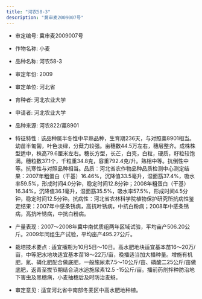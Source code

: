 ```yaml
---
title: "河农58-3"
description: "冀审麦2009007号"
---
```

* 审定编号:  冀审麦2009007号

*  作物名称:  小麦

*  品种名称:  河农58-3

*  审定年份:  2009

*  审定单位:  河北省

* 育种者:  河北农业大学

*  申请者:  河北农业大学

*  品种来源:  河农822/藁8901

*  特征特性 : 
该品种属半冬性中早熟品种，生育期236天，与对照藁8901相当。幼苗半匍匐，叶色淡绿，分蘖力较强。亩穗数44.5万左右，穗层整齐。成株株型适中，株高79.6厘米左右。穗长方型，长芒，白壳，白粒，硬质，籽粒较饱满。穗粒数37.1个，千粒重34.8克，容重792.4克/升。熟相中等。抗倒性中等。抗寒性与对照品种相当。品质：河北省农作物品种品质检测中心测定结果：2007年粗蛋白（干基）16.46%，沉降值33.5毫升，湿面筋37.4%，吸水率59.5%，形成时间4.0分钟，稳定时间12.8分钟；2008年粗蛋白（干基）16.34%，沉降值36.1毫升，湿面筋35.5%，吸水率57.5%，形成时间4.5分钟，稳定时间12.5分钟。抗病性：河北省农林科学院植物保护研究所抗病性鉴定结果：2007年中感条锈病，高抗叶锈病，中抗白粉病；2008年中感条锈病，高抗叶锈病，中抗白粉病。
 
*  产量表现 : 
2007～2008年冀中南优质组两年区域试验，平均亩产506.20公斤。2009年同组生产试验，平均亩产495.27公斤。

*  栽培技术要点 : 
适宜播期为10月5日～10日。高水肥地块适宜基本苗16～20万/亩，中等肥水地块适宜基本苗18～22万/亩，晚播适当加大播种量。增施有机肥，氮、磷化肥配合做底肥，一般施尿素7.5～10公斤/亩、磷酸二25公斤/亩做底肥，返青至拔节期结合浇水追施尿素12.5 -15公斤/亩。播前药剂拌种防治地下害虫及黑穗病，小麦抽穗后及时防治麦蚜。

*  审定意见 : 
适宜河北省中南部冬麦区中高水肥地种植。

